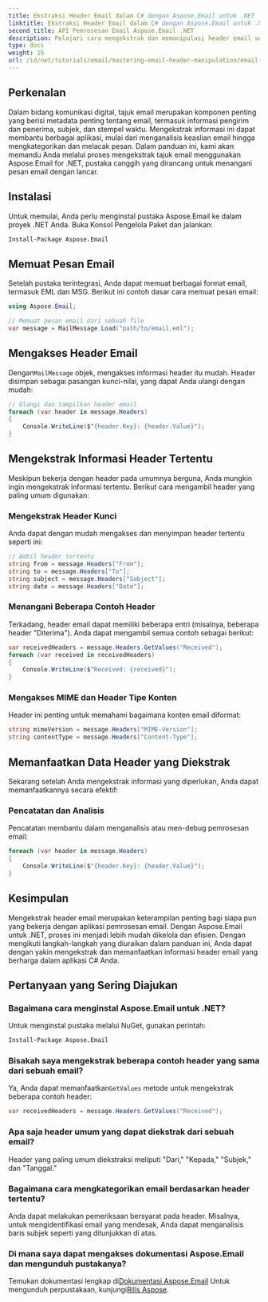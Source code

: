 ```yaml
---
title: Ekstraksi Header Email dalam C# dengan Aspose.Email untuk .NET
linktitle: Ekstraksi Header Email dalam C# dengan Aspose.Email untuk .NET
second_title: API Pemrosesan Email Aspose.Email .NET
description: Pelajari cara mengekstrak dan memanipulasi header email secara efisien di aplikasi C# Anda menggunakan pustaka Aspose.Email for .NET yang canggih. Panduan komprehensif ini menyediakan petunjuk langkah demi langkah tentang cara mengakses informasi header utama.
type: docs
weight: 15
url: /id/net/tutorials/email/mastering-email-header-manipulation/email-header-extraction/
---
```

## Perkenalan

Dalam bidang komunikasi digital, tajuk email merupakan komponen penting yang berisi metadata penting tentang email, termasuk informasi pengirim dan penerima, subjek, dan stempel waktu. Mengekstrak informasi ini dapat membantu berbagai aplikasi, mulai dari menganalisis keaslian email hingga mengkategorikan dan melacak pesan. Dalam panduan ini, kami akan memandu Anda melalui proses mengekstrak tajuk email menggunakan Aspose.Email for .NET, pustaka canggih yang dirancang untuk menangani pesan email dengan lancar.

## Instalasi

Untuk memulai, Anda perlu menginstal pustaka Aspose.Email ke dalam proyek .NET Anda. Buka Konsol Pengelola Paket dan jalankan:

```bash
Install-Package Aspose.Email
```

## Memuat Pesan Email

Setelah pustaka terintegrasi, Anda dapat memuat berbagai format email, termasuk EML dan MSG. Berikut ini contoh dasar cara memuat pesan email:

```csharp
using Aspose.Email;

// Memuat pesan email dari sebuah file
var message = MailMessage.Load("path/to/email.eml");
```

## Mengakses Header Email

 Dengan`MailMessage` objek, mengakses informasi header itu mudah. Header disimpan sebagai pasangan kunci-nilai, yang dapat Anda ulangi dengan mudah:

```csharp
// Ulangi dan tampilkan header email
foreach (var header in message.Headers)
{
    Console.WriteLine($"{header.Key}: {header.Value}");
}
```

## Mengekstrak Informasi Header Tertentu

Meskipun bekerja dengan header pada umumnya berguna, Anda mungkin ingin mengekstrak informasi tertentu. Berikut cara mengambil header yang paling umum digunakan:

### Mengekstrak Header Kunci

Anda dapat dengan mudah mengakses dan menyimpan header tertentu seperti ini:

```csharp
// Ambil header tertentu
string from = message.Headers["From"];
string to = message.Headers["To"];
string subject = message.Headers["Subject"];
string date = message.Headers["Date"];
```

### Menangani Beberapa Contoh Header

Terkadang, header email dapat memiliki beberapa entri (misalnya, beberapa header "Diterima"). Anda dapat mengambil semua contoh sebagai berikut:

```csharp
var receivedHeaders = message.Headers.GetValues("Received");
foreach (var received in receivedHeaders)
{
    Console.WriteLine($"Received: {received}");
}
```

### Mengakses MIME dan Header Tipe Konten

Header ini penting untuk memahami bagaimana konten email diformat:

```csharp
string mimeVersion = message.Headers["MIME-Version"];
string contentType = message.Headers["Content-Type"];
```

## Memanfaatkan Data Header yang Diekstrak

Sekarang setelah Anda mengekstrak informasi yang diperlukan, Anda dapat memanfaatkannya secara efektif:

### Pencatatan dan Analisis

Pencatatan membantu dalam menganalisis atau men-debug pemrosesan email:

```csharp
foreach (var header in message.Headers)
{
    Console.WriteLine($"{header.Key}: {header.Value}");
}
```

## Kesimpulan

Mengekstrak header email merupakan keterampilan penting bagi siapa pun yang bekerja dengan aplikasi pemrosesan email. Dengan Aspose.Email untuk .NET, proses ini menjadi lebih mudah dikelola dan efisien. Dengan mengikuti langkah-langkah yang diuraikan dalam panduan ini, Anda dapat dengan yakin mengekstrak dan memanfaatkan informasi header email yang berharga dalam aplikasi C# Anda.

## Pertanyaan yang Sering Diajukan

### Bagaimana cara menginstal Aspose.Email untuk .NET?

Untuk menginstal pustaka melalui NuGet, gunakan perintah:
```bash
Install-Package Aspose.Email
```

### Bisakah saya mengekstrak beberapa contoh header yang sama dari sebuah email?

 Ya, Anda dapat memanfaatkan`GetValues` metode untuk mengekstrak beberapa contoh header:
```csharp
var receivedHeaders = message.Headers.GetValues("Received");
```

### Apa saja header umum yang dapat diekstrak dari sebuah email?

Header yang paling umum diekstraksi meliputi "Dari," "Kepada," "Subjek," dan "Tanggal."

### Bagaimana cara mengkategorikan email berdasarkan header tertentu?

Anda dapat melakukan pemeriksaan bersyarat pada header. Misalnya, untuk mengidentifikasi email yang mendesak, Anda dapat menganalisis baris subjek seperti yang ditunjukkan di atas.

### Di mana saya dapat mengakses dokumentasi Aspose.Email dan mengunduh pustakanya?

 Temukan dokumentasi lengkap di[Dokumentasi Aspose.Email](https://reference.aspose.com/email/net/) Untuk mengunduh perpustakaan, kunjungi[Rilis Aspose](https://releases.aspose.com/email/net/).